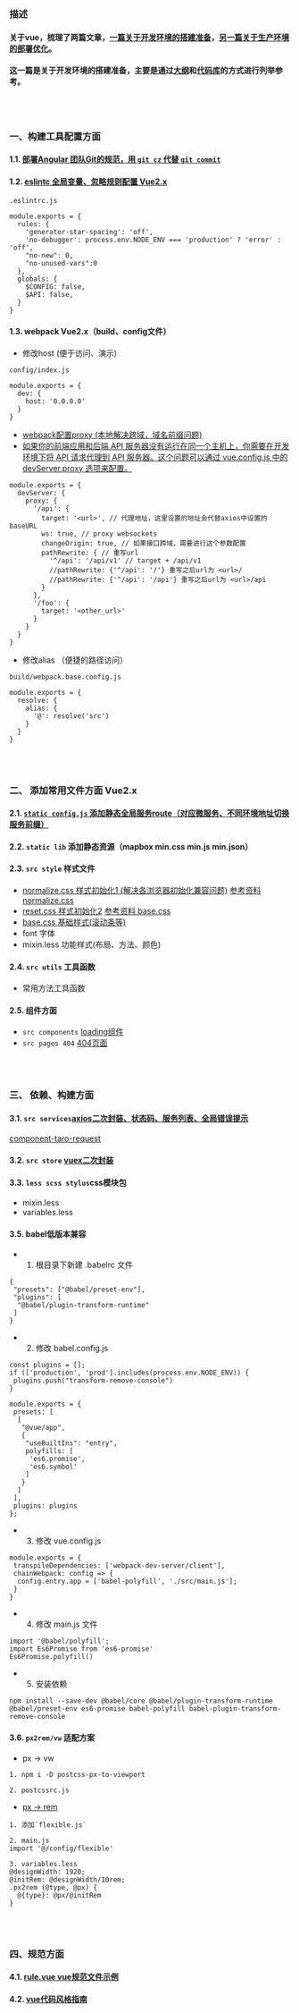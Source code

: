 ### 描述
#### 关于vue，梳理了两篇文章，[一篇关于开发环境的搭建准备](https://lousanpang.github.io/2019/10/11/frontend/vue/project-construction/)，[另一篇关于生产环境的部署优化](https://lousanpang.github.io/2019/12/01/frontend/vue/project-optimization/)。

#### 这一篇是关于开发环境的搭建准备，主要是通过[大纲](https://lousanpang.github.io/2019/10/11/frontend/vue/project-construction/)和[代码库](https://github.com/LOUSANPANG/VueBuildTool)的方式进行列举参考。
<br>
<br>

### 一、构建工具配置方面
#### 1.1. [部署Angular 团队Git的规范，用 `git cz` 代替 `git commit`](https://lousanpang.github.io/2019/11/01/frontend/git/git/)

#### 1.2. [eslintc 全局变量、忽略规则配置 Vue2.x](https://lousanpang.github.io/2018/07/05/other/use-eslint/)
```
.eslintrc.js

module.exports = {
  rules: {
    'generator-star-spacing': 'off',
    'no-debugger': process.env.NODE_ENV === 'production' ? 'error' : 'off',
    "no-new": 0,
    "no-unused-vars":0
  },
  globals: {
    $CONFIG: false,
    $API: false,
  }
}
```

#### 1.3. webpack Vue2.x（build、config文件）
<!-- - 构建工具打包图片、css路径问题 -->
- 修改host (便于访问、演示)
```
config/index.js

module.exports = {
  dev: {
    host: '0.0.0.0'
  }
}
```

- [webpack配置proxy (本地解决跨域，域名前缀问题)](https://webpack.docschina.org/configuration/dev-server/#devserverproxy)
- [如果你的前端应用和后端 API 服务器没有运行在同一个主机上，你需要在开发环境下将 API 请求代理到 API 服务器。这个问题可以通过 vue.config.js 中的 devServer.proxy 选项来配置。](https://cli.vuejs.org/zh/config/#devserver)
```
module.exports = {
  devServer: {
    proxy: {
      '/api': {
        target: '<url>', // 代理地址，这里设置的地址会代替axios中设置的baseURL
        ws: true, // proxy websockets
        changeOrigin: true, // 如果接口跨域，需要进行这个参数配置
        pathRewrite: { // 重写url
          '^/api': '/api/v1' // target + /api/v1
          //pathRewrite: {'^/api': '/'} 重写之后url为 <url>/
          //pathRewrite: {'^/api': '/api'} 重写之后url为 <url>/api
        }
      },
      '/foo': {
        target: '<other_url>'
      }
    }
  }
}
```

- 修改alias （便捷的路径访问）
```
build/webpack.base.config.js

module.exports = {
  resolve: {
    alias: {
      '@': resolve('src')
    }
  }
}
```
<br>
<br>


### 二、 添加常用文件方面 Vue2.x
#### 2.1. [`static config.js` 添加静态全局服务route（对应微服务、不同环境地址切换服务前缀）](https://github.com/LOUSANPANG/VueBuildTool/tree/master/dev/static/config)

#### 2.2. `static lib` 添加静态资源（mapbox min.css min.js min.json）

#### 2.3. `src style` 样式文件
- [normalize.css 样式初始化1 (解决各浏览器初始化兼容问题)](https://github.com/LOUSANPANG/VueBuildTool/blob/master/dev/src/style/normalize.css) [参考资料 normalize.css](https://github.com/necolas/normalize.css)
- [reset.css 样式初始化2](https://github.com/LOUSANPANG/VueBuildTool/blob/master/dev/src/style/reset.css) [参考资料 base.css](https://github.com/kujian/simple-flexible/blob/master/base.css)
- [base.css 基础样式(滚动条等)](https://github.com/LOUSANPANG/VueBuildTool/blob/master/dev/src/style/base.css)
- font 字体
- mixin.less 功能样式(布局、方法、颜色)

#### 2.4. `src utils` 工具函数
- 常用方法工具函数

#### 2.5. 组件方面
- `src components` [loading组件](https://lousanpang.github.io/2019/05/01/frontend/css/common-css/#%E4%BA%8C%E3%80%81%E5%B8%B8%E7%94%A8%E7%9A%84css%E5%8A%A8%E7%94%BB)
- `src pages 404` [404页面](https://lousanpang.github.io/2019/05/01/frontend/css/common-css/#%E4%BA%94%E3%80%81404%E9%A1%B5%E9%9D%A2%E7%A4%BA%E4%BE%8B)
<br>
<br>


### 三、 依赖、构建方面
#### 3.1. `src services`[axios二次封装、状态码、服务列表、全局错误提示](https://github.com/LOUSANPANG/VueBuildTool/tree/master/dev/src/services)
[component-taro-request](https://github.com/LOUSANPANG/component-taro-request)

#### 3.2. `src store` [vuex二次封装](https://github.com/LOUSANPANG/VueBuildTool/tree/master/dev/src/store)

#### 3.3. `less scss stylus`css模块包
- mixin.less
- variables.less


#### 3.5. babel低版本兼容
- 1. 根目录下新建 .babelrc 文件
```
{
 "presets": ["@babel/preset-env"],
 "plugins": [
  "@babel/plugin-transform-runtime"
 ]
}
```

- 2. 修改 babel.config.js
```
const plugins = [];
if (['production', 'prod'].includes(process.env.NODE_ENV)) {
 plugins.push("transform-remove-console")
}
 
module.exports = {
 presets: [
  [
   "@vue/app",
   {
    "useBuiltIns": "entry",
    polyfills: [
     'es6.promise',
     'es6.symbol'
    ]
   }
  ]
 ],
 plugins: plugins
};
```

- 3. 修改 vue.config.js
```
module.exports = {
 transpileDependencies: ['webpack-dev-server/client'],
 chainWebpack: config => {
  config.entry.app = ['babel-polyfill', './src/main.js'];
 }
}
```

- 4. 修改 main.js 文件
```
import '@babel/polyfill';
import Es6Promise from 'es6-promise'
Es6Promise.polyfill()
```

- 5. 安装依赖
```
npm install --save-dev @babel/core @babel/plugin-transform-runtime @babel/preset-env es6-promise babel-polyfill babel-plugin-transform-remove-console
```

#### 3.6. `px2rem/vw` 适配方案
- px -> vw
```
1. npm i -D postcss-px-to-viewport

2. postcssrc.js
```

- [px -> rem](https://github.com/LOUSANPANG/VueBuildTool/tree/master/dev/src/px2rem)
```
1. 添加`flexible.js`

2. main.js
import '@/config/flexible'

3. variables.less
@designWidth: 1920;
@initRem: @designWidth/10rem;
.px2rem (@type, @px) {
  @{type}: @px/@initRem
}
```
<br>
<br>


### 四、规范方面
#### 4.1. [rule.vue vue规范文件示例]((https://github.com/LOUSANPANG/VueBuildTool/tree/master/dev/src/rules))

#### 4.2. [vue代码风格指南](https://cn.vuejs.org/v2/style-guide/)


<br>
<br>
<br>
